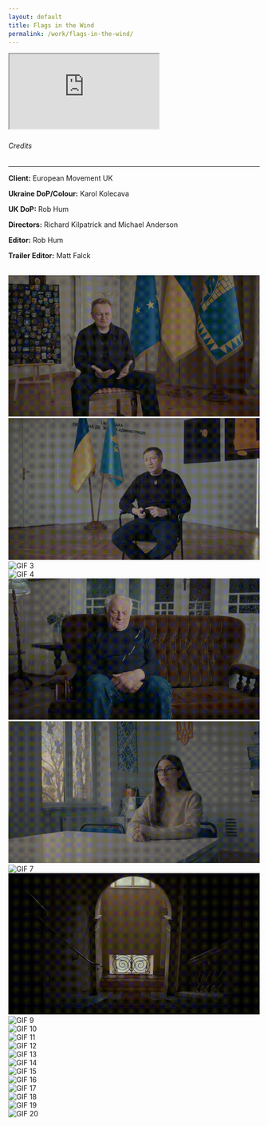 ```yaml
---
layout: default
title: Flags in the Wind
permalink: /work/flags-in-the-wind/
---
```


<div class="container mt-5 pt-5">
<div class="ratio ratio-16x9 mb-5">
  <iframe src="https://www.youtube.com/embed/wyrjKbwp1Vg?controls=1&modestbranding=1&rel=0&iv_load_policy=3&fs=0&disablekb=1" title="Flags in the Wind flags" allowfullscreen></iframe>
</div>

<div class="credits-section my-5">
  <div class="position-relative mb-4">
    <h6 class="credits-heading text-uppercase fw-normal text-muted mb-2">Credits</h6>
    <hr class="credits-line">
    <div class="credits-line-highlight">
  </div>
</div>

  <p class="mb-2"><strong>Client:</strong> European Movement UK</p>
  <p class="mb-2"><strong>Ukraine DoP/Colour:</strong> Karol Kolecava</p>
  <p class="mb-2"><strong>UK DoP:</strong> Rob Hum</p>
  <p class="mb-2"><strong>Directors:</strong> Richard Kilpatrick and Michael Anderson</p>
  <p class="mb-2"><strong>Editor:</strong> Rob Hum</p>
  <p class="mb-2"><strong>Trailer Editor:</strong> Matt Falck</p>

  <br>

<div class="row g-4">
  <div class="col-md-4"><img src="/assets/gifs/flags_001.gif" class="grid-image" alt="GIF 1" /></div>
  <div class="col-md-4"><img src="/assets/gifs/flags_002.gif" class="grid-image" alt="GIF 2" /></div>
  <div class="col-md-4"><img src="/assets/gifs/flags_003.gif" class="grid-image" alt="GIF 3" /></div>
  <div class="col-md-4"><img src="/assets/gifs/flags_004.gif" class="grid-image" alt="GIF 4" /></div>
  <div class="col-md-4"><img src="/assets/gifs/flags_005.gif" class="grid-image" alt="GIF 5" /></div>
  <div class="col-md-4"><img src="/assets/gifs/flags_006.gif" class="grid-image" alt="GIF 6" /></div>
  <div class="col-md-4"><img src="/assets/gifs/flags_007.gif" class="grid-image" alt="GIF 7" /></div>
  <div class="col-md-4"><img src="/assets/gifs/flags_008.gif" class="grid-image" alt="GIF 8" /></div>
  <div class="col-md-4"><img src="/assets/gifs/flags_009.gif" class="grid-image" alt="GIF 9" /></div>
  <div class="col-md-4"><img src="/assets/gifs/flags_010.gif" class="grid-image" alt="GIF 10" /></div>
  <div class="col-md-4"><img src="/assets/gifs/flags_011.gif" class="grid-image" alt="GIF 11" /></div>
  <div class="col-md-4"><img src="/assets/gifs/flags_012.gif" class="grid-image" alt="GIF 12" /></div>
  <div class="col-md-4"><img src="/assets/gifs/flags_013.gif" class="grid-image" alt="GIF 13" /></div>
  <div class="col-md-4"><img src="/assets/gifs/flags_014.gif" class="grid-image" alt="GIF 14" /></div>
  <div class="col-md-4"><img src="/assets/gifs/flags_015.gif" class="grid-image" alt="GIF 15" /></div>
  <div class="col-md-4"><img src="/assets/gifs/flags_016.gif" class="grid-image" alt="GIF 16" /></div>
  <div class="col-md-4"><img src="/assets/gifs/flags_017.gif" class="grid-image" alt="GIF 17" /></div>
  <div class="col-md-4"><img src="/assets/gifs/flags_018.gif" class="grid-image" alt="GIF 18" /></div>
  <div class="col-md-4"><img src="/assets/gifs/flags_019.gif" class="grid-image" alt="GIF 19" /></div>
  <div class="col-md-4"><img src="/assets/gifs/flags_020.gif" class="grid-image" alt="GIF 20" /></div>
</div>
